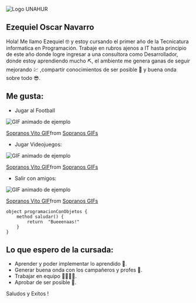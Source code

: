 ![Logo UNAHUR](./assets/UNAHUR.png)

## Ezequiel Oscar Navarro

Hola! Me llamo Ezequiel 🤓 y estoy cursando el primer año de la Tecnicatura informatica en Programación. Trabaje en rubros ajenos a IT hasta principio de este año donde logre ingresar a una consultora como Desarrollador, donde estoy aprendiendo mucho ⛏️, el ambiente me genera ganas de seguir mejorando 💹 ,compartir conocimientos de ser posible 🧠 y buena onda sobre todo 😎. 


## Me gusta:

- Jugar al Football

![GIF animado de ejemplo](https://i.imgur.com/tu-gif.gif)

<div class="tenor-gif-embed" data-postid="16139754" data-share-method="host" data-aspect-ratio="1.1985" data-width="100%"><a href="https://tenor.com/view/sopranos-vito-happy-partying-having-fun-gif-16139754">Sopranos Vito GIF</a>from <a href="https://tenor.com/search/sopranos-gifs">Sopranos GIFs</a></div> <script type="text/javascript" async src="https://tenor.com/embed.js"></script>

- Jugar Videojuegos:

![GIF animado de ejemplo](https://i.imgur.com/tu-gif.gif)

<div class="tenor-gif-embed" data-postid="16139754" data-share-method="host" data-aspect-ratio="1.1985" data-width="100%"><a href="https://tenor.com/view/sopranos-vito-happy-partying-having-fun-gif-16139754">Sopranos Vito GIF</a>from <a href="https://tenor.com/search/sopranos-gifs">Sopranos GIFs</a></div> <script type="text/javascript" async src="https://tenor.com/embed.js"></script>

- Salir con amigos:

![GIF animado de ejemplo](https://i.imgur.com/tu-gif.gif)

<div class="tenor-gif-embed" data-postid="16139754" data-share-method="host" data-aspect-ratio="1.1985" data-width="100%"><a href="https://tenor.com/view/sopranos-vito-happy-partying-having-fun-gif-16139754">Sopranos Vito GIF</a>from <a href="https://tenor.com/search/sopranos-gifs">Sopranos GIFs</a></div> <script type="text/javascript" async src="https://tenor.com/embed.js"></script>


```
object programacionConObjetos { 
    method saludar() { 
        return  "Bueeenaas!" 
    }
}
```

## Lo que espero de la cursada:
* Aprender y poder implementar lo aprendido 🐐.
* Generar buena onda con los campañeros y profes 🧲.
* Trabajar en equipo 🙆‍♂️🙆‍♀️.
* Aprobar de ser posible 🙏.



Saludos y Exitos !
